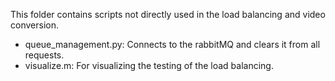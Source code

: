 This folder contains scripts not directly used in the load balancing and video conversion. 

* queue_management.py: Connects to the rabbitMQ and clears it from all requests.
* visualize.m: For visualizing the testing of the load balancing.

